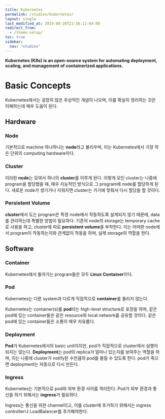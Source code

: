 ```yaml
---
title: Kubernetes
permalink: /studies/kubernetes/
layout: single
last_modified_at: 2019-08-20T21:36:11-04:00
redirect_from:
  - /theme-setup/
toc: true
sidebar:
  nav: "studies"
---
```


**Kubernetes (K8s) is an open-source system for automating deployment, scaling, and management of containerized applications.**

# Basic Concepts
Kubernetes에서는 굉장히 많은 추상적인 개념이 나오며, 이를 확실히 정리하는 것은 이해하는데 매우 도움이 된다.

## Hardware
### Node
기본적으로 machine 하나하나는 **node**라고 불리우며, 이는 Kubernetes에서 가장 작은 단위의 computing hardware이다.

### Cluster
이러한 **node**는 모여서 하나의 **cluster**를 이루게 된다. 이렇게 모인 cluster는 나중에 program을 할당했을 때, 매우 지능적인 방식으로 그 program에 node를 할당하게 된다. 새로운 node가 생기거나 지워지면 cluster는 거기에 맞춰서 다시 할당을 할 것이다.

### Persistent Volume
**cluster**에서 도는 program은 특정 node에서 작동하도록 설계되지 않기 때문에, data를 관리하는데 특별한 방법이 필요하다: 기존의 node의 storage는 temporary cache로 사용을 하고, cluster에 따로 **persistent volume**을 부착한다. 이는 어떠한 node에서 program이 작동하는지와 관계없이 작동을 하며, 실제 storage의 역할을 한다.

## Software
### Container
Kubernetes에서 돌아가는 program들은 모두 **Linux Container**이다.

### Pod
Kubernetes는 다른 system과 다르게 직접적으로 **container**를 돌리지 않는다.

Kubernetes는 container(s)를 **pod**라는 high-level structure로 포장을 하며, 같은 pod에 있는 container들은 같은 resource와 local network를 공유할 것이다. 같은 pod에 있는 container들은 소통이 매우 자유롭다.

### Deployment
**Pod**가 Kubernetes에서의 basic unit이지만, pod가 직접적으로 cluster에서 실행이 되지는 않는다. **Deployment**는 pod의 replica가 얼마나 있는지를 보여주는 역할을 하며, 이는 나중에 cluster가 notify된 수만큼의 pod를 돌릴 수 있도록 한다. pod가 죽으면 deployment는 자동으로 다시 만든다.

### Ingress
Kubernetes는 기본적으로 pod와 외부 환경 사이를 격리한다. Pod가 외부 환경과 통신을 하기 위해서는 **ingress**가 필요하다.

Ingress는 통신을 위한 channel이고, 이를 cluster에 추가하기 위해서는 ingress controller나 LoadBalancer를 추가해야한다.
